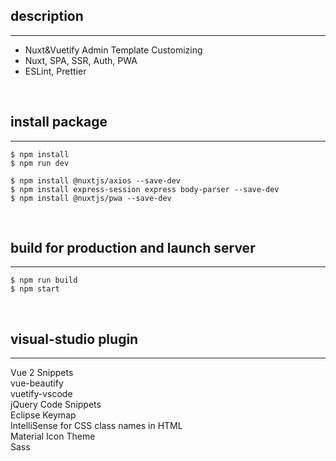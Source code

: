 ## description  
---

- Nuxt&Vuetify Admin Template Customizing
- Nuxt, SPA, SSR, Auth, PWA
- ESLint, Prettier

<br>


## install package  
---

```
$ npm install  
$ npm run dev  
```

```
$ npm install @nuxtjs/axios --save-dev  
$ npm install express-session express body-parser --save-dev  
$ npm install @nuxtjs/pwa --save-dev  
```

<br>


## build for production and launch server  
---

```
$ npm run build  
$ npm start  
```

<br>


## visual-studio plugin  
---

Vue 2 Snippets   
vue-beautify  
vuetify-vscode  
jQuery Code Snippets  
Eclipse Keymap  
IntelliSense for CSS class names in HTML  
Material Icon Theme  
Sass  

<br>


